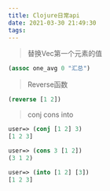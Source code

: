 ```yaml
---
title: Clojure日常api
date: 2021-03-30 21:49:30
tags:
---
```


> 替换Vec第一个元素的值
```clojure
(assoc one_avg 0 "汇总")
```

> Reverse函数
```clojure
(reverse [1 2])
```

> conj cons into
```clojure
user=> (conj [1 2] 3)
[1 2 3]

user=> (cons 3 [1 2])
(3 1 2)

user=> (into [1 2] [3])
[1 2 3]
```

